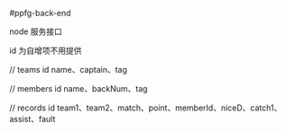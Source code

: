 #ppfg-back-end

node 服务接口

id 为自增项不用提供

// teams
id
name、captain、tag

// members
id
name、backNum、tag

// records
id
team1、team2、match、point、memberId、niceD、catch1、assist、fault
